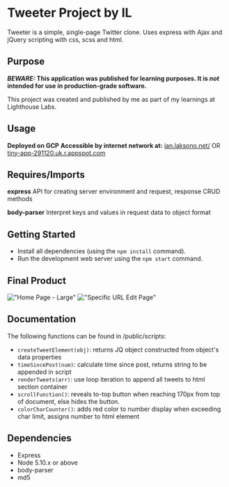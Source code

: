 # Tweeter Project by IL

Tweeter is a simple, single-page Twitter clone. Uses express with Ajax and jQuery scripting with css, scss and html.

## Purpose

**_BEWARE:_ This application was published for learning purposes. It is _not_ intended for use in production-grade software.**

This project was created and published by me as part of my learnings at Lighthouse Labs.

## Usage

**Deployed on GCP**
**Accessible by internet network at:**
[ian.laksono.net/](http://ian.laksono.net/) OR
[tiny-app-291120.uk.r.appspot.com](http://tiny-app-291120.uk.r.appspot.com)

## Requires/Imports

**express**
API for creating server environment and request, response CRUD methods

**body-parser**
Interpret keys and values in request data to object format

## Getting Started

- Install all dependencies (using the `npm install` command).
- Run the development web server using the `npm start` command.

## Final Product

!["Home Page - Large"](https://github.com/ilaksono/tweeter/blob/master/docs/tweets-page-big.png)
!["Specific URL Edit Page"](https://github.com/ilaksono/tweeter/blob/master/docs/tweets-page-small.png)

## Documentation

The following functions can be found in /public/scripts:

- `createTweetElement(obj)`: returns JQ object constructed from object's data properties
- `timeSincePost(num)`: calculate time since post, returns string to be appended in script
- `renderTweets(arr)`: use loop iteration to append all tweets to html section container
- `scrollFunction()`: reveals to-top button when reaching 170px from top of document, else hides the button.
- `colorCharCounter()`: adds red color to number display when exceeding char limit, assigns number to html element

## Dependencies

- Express
- Node 5.10.x or above
- body-parser
- md5
